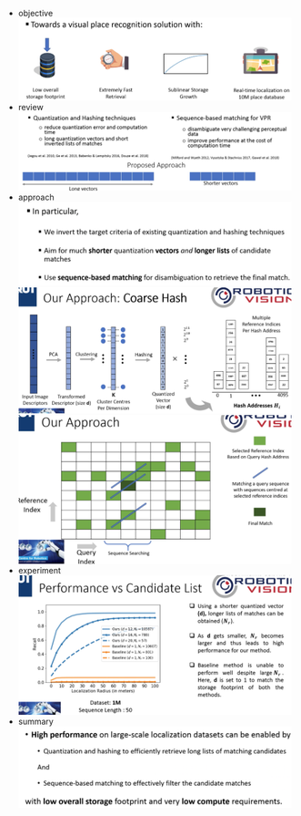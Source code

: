 - objective
![](assets/f3850b04.png)
- review
![](assets/71a47d60.png)
- approach
![](assets/0329a6c0.png)
![](assets/f003aa3a.png)
![](assets/e37d8cbc.png)
- experiment
![](assets/7b5692dc.png)
- summary
![](assets/2715c7d3.png)
